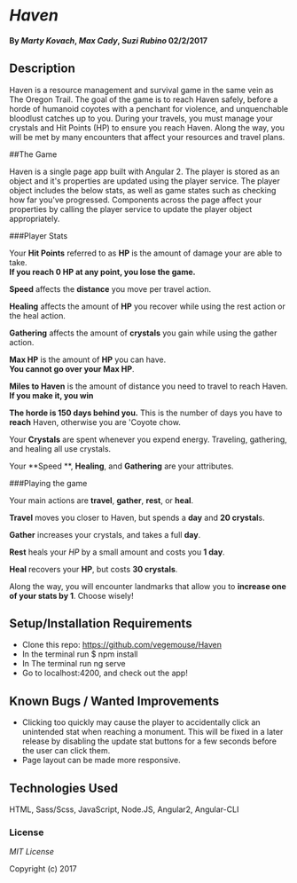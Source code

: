 # _Haven_

#### By *Marty Kovach*, *Max Cady*, *Suzi Rubino* 02/2/2017


## Description

Haven is a resource management and survival game in the same vein as The Oregon Trail. The goal of the game is to reach Haven safely, before a horde of humanoid coyotes with a penchant for violence, and unquenchable bloodlust catches up to you. During your travels, you must manage your crystals  and Hit Points (HP) to ensure you reach Haven. Along the way, you will be met by many encounters that affect your resources and travel plans.

##The Game

Haven is a single page app built with Angular 2. The player is stored as an object and it's properties are updated using the player service. The player object includes the below stats, as well as game states such as checking how far you've progressed.  Components across the page affect your properties by calling the player service to update the player object appropriately.

###Player Stats

Your **Hit Points** referred to as **HP** is the amount of damage your are able to take.   
**If you reach 0 HP at any point, you lose the game.**

**Speed** affects the **distance** you move per travel action.

**Healing** affects the amount of **HP** you recover while using the rest action or the heal action.

**Gathering** affects the amount of **crystals** you gain while using the gather action.

**Max HP** is the amount of **HP** you can have.   
**You cannot go over your Max HP**.

**Miles to Haven** is the amount of distance you need to travel to reach Haven. **If you make it, you win**

**The horde is 150 days behind you.**
This is the number of days you have to **reach** Haven, otherwise you are 'Coyote chow.


Your **Crystals** are spent whenever you expend energy. Traveling, gathering, and healing all use crystals.

Your **Speed **, **Healing**, and **Gathering** are your attributes.

###Playing the game

Your main actions are **travel**, **gather**, **rest**, or **heal**.

**Travel** moves you closer to Haven, but spends a **day** and **20 crystal**s.

**Gather** increases your crystals, and takes a full **day**.

**Rest** heals your *HP* by a small amount and costs you **1 day**.

**Heal** recovers your **HP**, but costs **30 crystals**.


Along the way, you will encounter landmarks that allow you to **increase one of your stats by 1**. Choose wisely!

## Setup/Installation Requirements

* Clone this repo: https://github.com/vegemouse/Haven
* In the terminal run $ npm install
* In The terminal run ng serve
* Go to localhost:4200, and check out the app!

## Known Bugs / Wanted Improvements
* Clicking too quickly may cause the player to accidentally click an unintended stat when reaching a monument. This will be fixed in a later release by disabling the update stat buttons for a few seconds before the user can click them.
* Page layout can be made more responsive.

## Technologies Used

HTML, Sass/Scss, JavaScript, Node.JS, Angular2, Angular-CLI

### License

*MIT License*

Copyright (c) 2017
